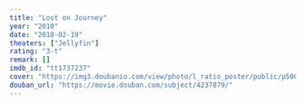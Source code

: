 ```yaml
---
title: "Lost on Journey"
year: "2010"
date: "2018-02-19"
theaters: ["Jellyfin"]
rating: "3-t"
remark: []
imdb_id: "tt1737237"
cover: "https://img3.doubanio.com/view/photo/l_ratio_poster/public/p500548437.jpg"
douban_url: "https://movie.douban.com/subject/4237879/"
---
```

